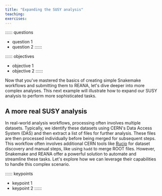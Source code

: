 ```yaml
---
title: "Expanding the SUSY analysis"
teaching:
exercises:
---
```


:::::: questions
 - question 1
 - question 2
::::::

:::::: objectives
 - objective 1
 - objective 2
::::::

Now that you've mastered the basics of creating simple Snakemake workflows and submitting them to REANA, let's dive deeper into more complex analyses. This next example will illustrate how to expand our SUSY analysis to perform more sophisticated tasks.

## A more real SUSY analysis

In real-world analysis workflows, processing often involves multiple datasets. Typically, we identify these datasets using CERN's Data Access System (DAS) and then extract a list of files for further analysis. These files are then processed individually before being merged for subsequent steps. This workflow often involves additional CERN tools like [Rucio](https://rucio.cern.ch/) for dataset discovery and manual steps, like using `hadd` to merge ROOT files. However, Snakemake and REANA offer a powerful solution to automate and streamline these tasks. Let's explore how we can leverage their capabilities to handle this complex scenario.








:::::: keypoints
 - keypoint 1
 - keypoint 2
::::::